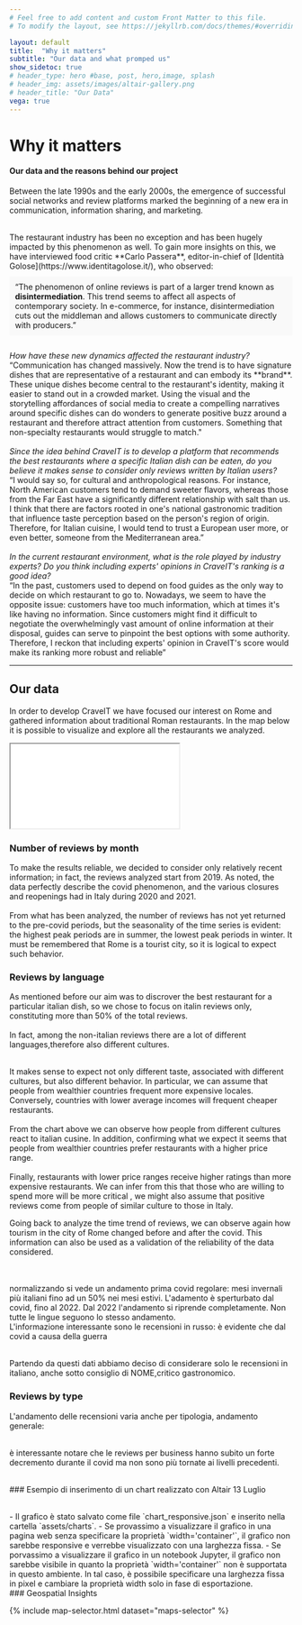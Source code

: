 ```yaml
---
# Feel free to add content and custom Front Matter to this file.
# To modify the layout, see https://jekyllrb.com/docs/themes/#overriding-theme-defaults

layout: default
title:  "Why it matters"
subtitle: "Our data and what promped us"
show_sidetoc: true
# header_type: hero #base, post, hero,image, splash
# header_img: assets/images/altair-gallery.png
# header_title: "Our Data"
vega: true
---
```



# **Why it matters**
#### Our data and the reasons behind our project

Between the late 1990s and the early 2000s, the emergence of successful social networks and review platforms marked the beginning of a new era in communication, information sharing, and marketing.

<br>
The restaurant industry has been no exception and has been hugely impacted by this phenomenon as well. 
To gain more insights on this, we have interviewed food critic **Carlo Passera**, editor-in-chief of [Identità Golose](https://www.identitagolose.it/), who observed:
<div style="background-color: #f9f9f9; padding: 10px; margin: 10px 0;">
    “The phenomenon of online reviews is part of a larger trend known as <strong>disintermediation</strong>. This trend seems to affect all aspects of contemporary society. In e-commerce, for instance, disintermediation cuts out the middleman and allows customers to communicate directly with producers.”
</div>
<br>
<i>How have these new dynamics affected the restaurant industry?</i> 
<br>
“Communication has changed massively. Now the trend is to have signature dishes that are representative of a restaurant and can embody its **brand**. These unique dishes become central to the restaurant's identity, making it easier to stand out in a crowded market.
Using the visual and the storytelling affordances of social media to create a compelling narratives around specific dishes can do wonders to generate positive buzz around a restaurant and therefore attract attention from customers. Something that non-specialty restaurants would struggle to match."
<br>
<br>
<i>Since the idea behind CraveIT is to develop a platform that recommends the best restaurants where a specific Italian dish can be eaten, do you believe it makes sense to consider only reviews written by Italian users?</i>
<br>
“I would say so, for cultural and anthropological reasons. For instance, North American customers tend to demand sweeter flavors, whereas those from the Far East have a significantly different relationship with salt than us. I think that there are factors rooted in one's national gastronomic tradition that influence taste perception based on the person's region of origin. Therefore, for Italian cuisine, I would tend to trust a European user more, or even better, someone from the Mediterranean area.”
<br>
<br>
<i>In the current restaurant environment, what is the role played by industry experts? 
Do you think including experts' opinions in CraveIT's ranking is a good idea?</i>
<br>
“In the past, customers used to depend on food guides as the only way to decide on which restaurant to go to. 
Nowadays, we seem to have the opposite issue: customers have too much information, which at times it's like having no information. 
Since customers might find it difficult to negotiate the overwhelmingly vast amount of online information at their disposal, guides can serve to pinpoint the best options with some authority. Therefore, I reckon that including experts' opinion in CraveIT's score would make its ranking more robust and reliable”
<hr>

## Our data
In order to develop CraveIT we have focused our interest on Rome and gathered information about traditional Roman restaurants. In the map below it is possible to visualize and explore all the restaurants we analyzed.
<br>
<iframe src="{{site.baseurl}}/assets/charts/mappa_ristoranti.html" width="{{include.width  | default: '100%'  }}" height="{{include.height   | default: '400px'  }}" ></iframe>
<br>


### Number of reviews by month
To make the results reliable, we decided to consider only relatively recent information; in fact, the reviews analyzed start from 2019.
As noted, the data perfectly describe the covid phenomenon, and the various closures and reopenings had in Italy during 2020 and 2021. 
<br>
<vegachart schema-url="{{site.baseurl}}/assets/charts/1607_Nreviews_bymonth_Total.json" style="width:100%"></vegachart>
<br>
From what has been analyzed, the number of reviews has not yet returned to the pre-covid periods, but the seasonality of the time series is evident: the highest peak periods are in summer, the lowest peak periods in winter. It must be remembered that Rome is a tourist city, so it is logical to expect such behavior.
<br>

### Reviews by language
As mentioned before our aim was to discrover the best restaurant for a particular italian dish, so we chose to focus on italin reviews only, constituting more than 50% of the total reviews.
<br>
<vegachart schema-url="{{site.baseurl}}/assets/charts/1607Bar_N_ItalianvsNonItalian.json" style="width:100%"></vegachart>
<br>
In fact, among the non-italian reviews there are a lot of different languages,therefore also different cultures. 
<vegachart schema-url="{{site.baseurl}}/assets/charts/1607Bar_NForeignReviewsbyLanguage.json" style="width:100%"></vegachart>

<br>
It makes sense to expect not only different taste, associated with different cultures, but also different behavior.
In particular, we can assume that people from wealthier countries frequent more expensive locales. Conversely, countries with lower average incomes will frequent cheaper restaurants.
<br>
<vegachart schema-url="{{site.baseurl}}/assets/charts/1607Bar_Ratings_byLanguage.json" style="width:100%"></vegachart>
<br>
From the chart above we can observe how people from different cultures react to italian cusine. In addition, confirming what we expect it seems that people from wealthier countries prefer restaurants with a higher price range.
<br>
<vegachart schema-url="{{site.baseurl}}/assets/charts/1607Bar_Price_byLanguage.json" style="width: 100%"></vegachart>
<br>
Finally, restaurants with lower price ranges receive higher ratings than more expensive restaurants. We can infer from this that those who are willing to spend more will be more critical , we might also assume that positive reviews come from people of similar culture to those in Italy.
<br>
<vegachart schema-url="{{site.baseurl}}/assets/charts/1607Bar_ReviewbyStars.json" style="width: 100%"></vegachart>

Going back to analyze the time trend of reviews, we can observe again how tourism in the city of Rome changed before and after the covid. This information can also be used as a validation of the reliability of the data considered.
<br>
<vegachart schema-url="{{site.baseurl}}/assets/charts/1607_Nreviews_bymonth_Italian_NonItalian.json" style="width:100%"></vegachart>
<br>
<vegachart schema-url="{{site.baseurl}}/assets/charts/1607_Nreviews_bymonth_byItalian_NonItalian_Normalized.json" style="width:100%"></vegachart>

<br>
normalizzando si vede un andamento prima covid regolare: mesi invernali più italiani fino ad un 50% nei mesi estivi. L'adamento è sperturbato dal covid, fino al 2022. Dal 2022 l'andamento si riprende completamente. Non tutte le lingue seguono lo stesso andamento.
<br>
L'informazione interessante sono le recensioni in russo: è evidente che dal covid a causa della guerra
<br>
<vegachart schema-url="{{site.baseurl}}/assets/charts/1607_NReviews_Russian.json" style="width:100%"></vegachart>

<br>

Partendo da questi dati abbiamo deciso di considerare solo le recensioni in italiano, anche sotto consiglio di NOME,critico gastronomico.
<br>



### Reviews by type
L'andamento delle recensioni varia anche per tipologia, andamento generale:
<br>
<vegachart schema-url="{{site.baseurl}}/assets/charts/1607_NReviews_byMonth&Party.json" style="width:100%"></vegachart>
<br>

è interessante notare che le reviews per business hanno subito un forte decremento durante il covid ma non sono più tornate ai livelli precedenti.
<br>
<vegachart schema-url="{{site.baseurl}}/assets/charts/1607_NReviews_byMonth_Business.json" style="width:100%"></vegachart>



<br>
### Esempio di inserimento di un chart realizzato con Altair 13 Luglio 
<br>

<vegachart schema-url="{{site.baseurl}}/assets/charts/PriceByLanguage.json" style="width: 100%"></vegachart>

<br>
- Il grafico è stato salvato come file `chart_responsive.json` e inserito nella cartella `assets/charts`.
- Se provassimo a visualizzare il grafico in una pagina web senza specificare la proprietà `width='container'`, il grafico non sarebbe responsive e verrebbe visualizzato con una larghezza fissa.
- Se porvassimo a visualizzare il grafico in un notebook Jupyter, il grafico non sarebbe visibile in quanto la proprietà `width='container'` non è supportata in questo ambiente. In tal caso, è possibile specificare una larghezza fissa in pixel e cambiare la proprietà width solo in fase di esportazione. 





<br>
### Geospatial Insights 
<br>

{% include map-selector.html dataset="maps-selector" %}

